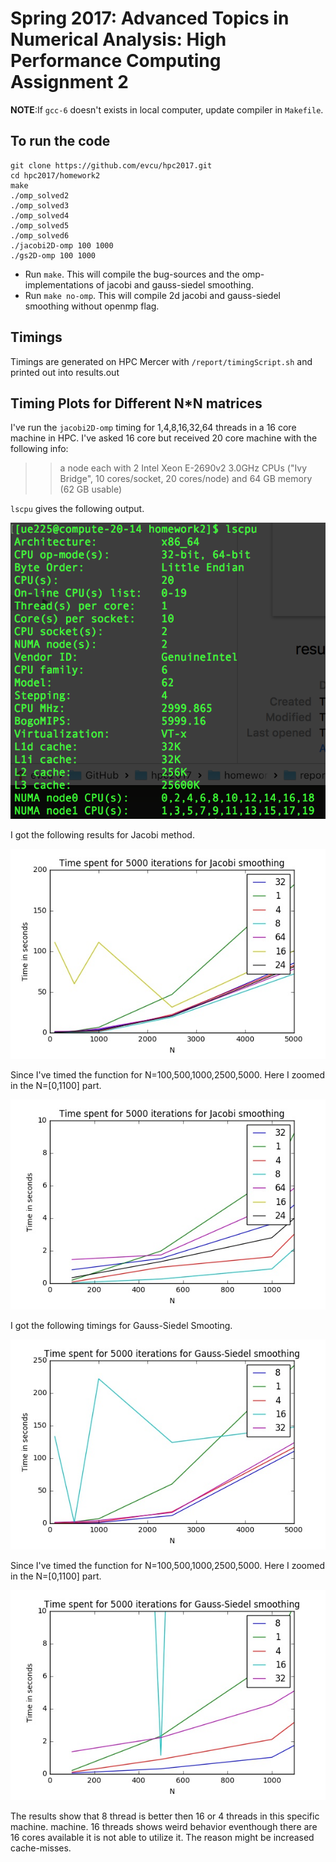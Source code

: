 # Spring 2017: Advanced Topics in Numerical Analysis: High Performance Computing Assignment 2

__NOTE__:If `gcc-6` doesn't exists in local computer, update compiler in `Makefile`. 

## To run the code
```
git clone https://github.com/evcu/hpc2017.git
cd hpc2017/homework2
make
./omp_solved2
./omp_solved3
./omp_solved4
./omp_solved5
./omp_solved6
./jacobi2D-omp 100 1000
./gs2D-omp 100 1000
```
- Run `make`. This will compile the bug-sources and the omp-implementations of jacobi and gauss-siedel smoothing. 
- Run `make no-omp`. This will compile 2d jacobi and gauss-siedel smoothing without openmp flag. 

## Timings
Timings are generated on HPC Mercer with  `/report/timingScript.sh` and printed out into results.out

## Timing Plots for Different N*N matrices
 I've run the `jacobi2D-omp` timing for 1,4,8,16,32,64 threads in a 16 core machine in HPC. I've asked 16 core but received 20 core machine with the following info:

>>a node each with 2 Intel Xeon E-2690v2 3.0GHz CPUs ("Ivy Bridge", 10 cores/socket, 20 cores/node) and 64 GB memory (62 GB usable)

`lscpu` gives the following output.

![lscpu](report/lscpu.jpg)

I got the following results for Jacobi method.

![Jacobiall](report/Jacobiall.jpg)

Since I've timed the function for N=100,500,1000,2500,5000. Here I zoomed in the N=[0,1100] part.

![JacobiSmall](report/JacobiSmall.jpg)

I got the following timings for Gauss-Siedel Smooting.

![GSall](report/GSAll.jpg)

Since I've timed the function for N=100,500,1000,2500,5000. Here I zoomed in the N=[0,1100] part.

![GSSmall](report/GSSmall.jpg)

The results show that 8 thread is better then 16 or 4 threads in this specific machine. machine. 16 threads shows weird behavior eventhough there are 16 cores available it is not able to utilize it. The reason might be increased cache-misses. 


